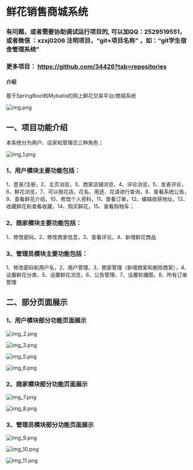 # 鲜花销售商城系统


### 有问题，或者需要协助调试运行项目的, 可以加QQ：2529519551，或者微信 ：xzxj0206 注明项目，“git+项目名称” ，如：“git学生宿舍管理系统”

### 更多项目： https://github.com/34426?tab=repositories



#### 介绍
基于SpringBoot和Mybatis的网上鲜花交易平台/商城系统

![img.png](imgs/img.png)

## 一、项目功能介绍
本系统分为用户、店家和管理员三种角色；

![img_1.png](imgs/img_1.png)

### 1、用户模块主要功能包括：

1、登录/注册，2、主页浏览，3、商家店铺浏览，4、评论浏览，5、发表评论，6、鲜花浏览，7、可以按花店、花名、用途、花语进行查询，8、查看系统公告，9、查看鲜花介绍，10、修改个人资料，11、查看订单，12、编辑收获地址，13、收藏鲜花和查看收藏，14、购买鲜花，15、查看购物车；

### 2、商家模块主要功能包括：

1、修改密码，2、修改商家信息，3、查看评论，4、新增鲜花商品

### 3、管理员模块主要功能包括：
1、修改密码和用户名，2、用户管理，3、商家管理（新增商家和删除商家），4、设置鲜花分类，5、设置鲜花浏览，6、公告管理，7、设置轮播图，8、所有订单管理

## 二、部分页面展示
### 1、用户模块部分功能页面展示

![img_2.png](imgs/img_2.png)

![img_3.png](imgs/img_3.png)


![img_5.png](imgs/img_5.png)

![img_6.png](imgs/img_6.png)


### 2、商家模块部分功能页面展示

![img_7.png](imgs/img_7.png)

![img_8.png](imgs/img_8.png)

### 3、管理员模块部分功能页面展示

![img_9.png](imgs/img_9.png)

![img_10.png](imgs/img_10.png)

![img_11.png](imgs/img_11.png)










